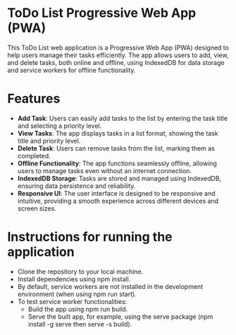 # ToDo List Progressive Web App (PWA)
This ToDo List web application is a Progressive Web App (PWA) designed to help users manage their tasks efficiently. The app allows users to add, view, and delete tasks, both online and offline, using IndexedDB for data storage and service workers for offline functionality.

# Features
- **Add Task**: Users can easily add tasks to the list by entering the task title and selecting a priority level.
- **View Tasks**: The app displays tasks in a list format, showing the task title and priority level.
- **Delete Task**: Users can remove tasks from the list, marking them as completed.
- **Offline Functionality**: The app functions seamlessly offline, allowing users to manage tasks even without an internet connection.
- **IndexedDB Storage**: Tasks are stored and managed using IndexedDB, ensuring data persistence and reliability.
- **Responsive UI**: The user interface is designed to be responsive and intuitive, providing a smooth experience across different devices and screen sizes.

# Instructions for running the application
- Clone the repository to your local machine.
- Install dependencies using npm install.
- By default, service workers are not installed in the development environment (when using npm run start).
- To test service worker functionalities:
    - Build the app using npm run build.
    - Serve the built app, for example, using the serve package (npm install -g serve then serve -s build).

